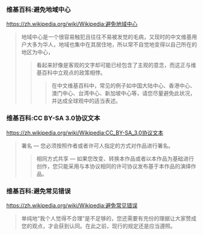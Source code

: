 ### 维基百科:避免地域中心
https://zh.wikipedia.org/wiki/Wikipedia:避免地域中心
>地域中心是一个很容易触犯且往往不易被发觉的毛病，又现时的中文维基用户大多为华人，地域也集中在其居住地，所以常不自觉地变得以自己所在的地区为中心，
>>看起来好像是客观的文字却可能已经包含了主观的意念，而这正与维基百科中立观点的政策相悖。　
>>>在中文维基百科中，常见的例子如中国大陆中心、香港中心、澳门中心、台湾中心、新加坡中心等，请您尽量避免此状况，并达成全球观中的适当表述。

### 维基百科:CC BY-SA 3.0协议文本
https://zh.wikipedia.org/wiki/Wikipedia:CC_BY-SA_3.0协议文本
>署名 — 您必须按照作者或者许可人指定的方式对作品进行署名。
>>相同方式共享 — 如果您改变、转换本作品或者以本作品为基础进行创作，您只能采用与本协议相同的许可协议发布基于本作品的演绎作品。

### 维基百科:避免常见错误
https://zh.wikipedia.org/wiki/Wikipedia:避免常见错误
>单纯地“我个人觉得不合理”是不足够的，您还需要有充份的理据让大家赞成您的观点，才会获到认同。在此之前，现行的规定还是应当遵照。